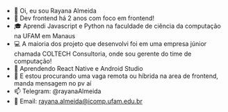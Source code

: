 - 👋 Oi, eu sou Rayana Almeida
- 👀 Dev frontend há 2 anos com foco em frontend!
- 🎓 Aprendi Javascript e Python na faculdade de ciência da computação na UFAM em Manaus
- 💻 A maioria dos projeto que desenvolvi foi em uma empresa júnior chamada COLTECH Consultoria, onde sou gerente do time de computação!
- 🌱 Aprendendo React Native e Android Studio
- 🎯 E estou procurando uma vaga remota ou híbrida na area de frontend, manda mensagem no pv aí
- 📫 Telegram: @rayanaAlmeida
- 📧 Email: rayana.almeida@icomp.ufam.edu.br

<!---
Rannya7x/Rannya7x is a ✨ special ✨ repository because its `README.md` (this file) appears on your GitHub profile.
You can click the Preview link to take a look at your changes.
--->

